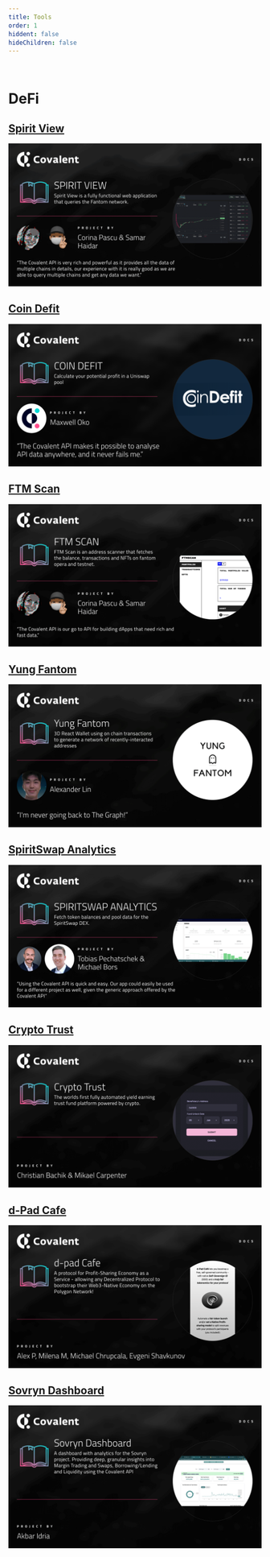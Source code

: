 ```yaml
---
title: Tools
order: 1
hiddent: false
hideChildren: false
---
```


&nbsp;
# DeFi
## [Spirit View](./spirit-view)
[![Spirit View](../images/spirit-view.png)](./spirit-view)

## [Coin Defit](./coindefit)
[![Coin Defit](../images/coindefit-banner.png)](./coindefit)

## [FTM Scan](./ftm-scan)
[![FTM Scan](../images/ftm-scan.png)](./ftm-scan)

## [Yung Fantom](./yung-fantom)
[![Yung Fantom](../images/yung-fantom.png)](./yung-fantom)

## [SpiritSwap Analytics](./spiritswap-analytics)
[![SpiritSwap Analytics](../images/spiritswap-analytics.png)](./spiritswap-analytics)

## [Crypto Trust](./crypto-trust)
[![Crypto Trust](../images/crypto-trust.png)](./crypto-trust)

## [d-Pad Cafe](./dpad-cafe)
[![Crypto Trust](../images/dpad-cafe.png)](./dpad-cafe)

## [Sovryn Dashboard](./sovryn-dashboard)
[![Crypto Trust](../images/sovryn-dashboard.png)](./sovryn-dashboard)
